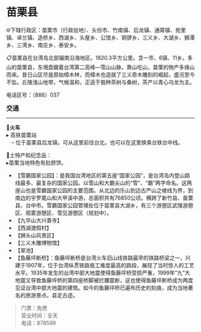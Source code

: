 # 苗栗县  
🌐下辖行政区：苗栗市（行政驻地）、头份市、竹南镇、后龙镇、通霄镇、苑里镇、卓兰镇、造桥乡、西湖乡、头屋乡、公馆乡、铜锣乡、三义乡、大湖乡、狮潭乡、三湾乡、南庄乡、泰安乡。  

📋苗栗县在台湾岛北部偏南沿海地区。1820.3平方公里。含一市、6镇、11乡。多山的苗栗县，东境盘踞着台湾第二高峰—雪山山脉，靠山吃山，苗栗的物产多缘山而来。昔日山区尽是原始樟木林，而樟木也造就了三义奇木雕刻的崛起，盛况至今不坠。丘陵浅山地带，气候温和，正适于栽种茶树与桑树，茶产以青心乌龙为主。  

电话区号：（886）037  

<big>**交通**</big>  
***  
🚈**火车**  
▸ 高铁苗栗站  
　– 位于苗栗县后龙镇，可从这里前往台北，也可以在这里换乘台铁台中线。  

🧊土特产和纪念品：  
▸苗栗当地特色有肚脐饼。  

* 【雪霸国家公园】：是我国台湾地区的第五座“国家公园”，是台湾岛内登山路线最多、最复杂的国家公园。以雪山和大霸尖山的“雪”、“霸”两字命名。这两座山也是雪霸国家公园的主要范围。从北边的乐山到边古严山之棱线为界，到南边的宇罗尾山和大甲溪中游，总面积共有76850公顷。横跨了新竹县、苗栗县、台中市。雪霸国家公园管理处位于苗栗县大湖乡，有三个游憩区武陵游憩区、观雾游憩区、雪见游憩区（规划中）。  
* 【九华山大兴善寺】  
* 【西湖渡假村】  
* 【狮头山风景区】  
* 【三义木雕博物馆】  
* 【翠池】  
* 【鱼藤坪断桥】：鱼藤坪断桥是台湾火车旧山线铁路最早的铁路桥梁之一，兴建于1907年，位于台湾纵贯铁路施工难度最高的路段，展现了当时惊人的工艺水平。1935年发生的台湾中部大地震使得鱼藤坪桥受损严重，1999年“九”大地震又导致鱼藤坪桥的第四座桥脚被拦腰震断，这也使得鱼藤坪断桥成为两度见证台湾中部大地震的建筑。如今的鱼藤坪桥已遍布历史的刻痕，成为当地著名的旅游景点。县定古迹。  
> 门票：免费  
> 营业时间：全天  
> 电话：878599  
